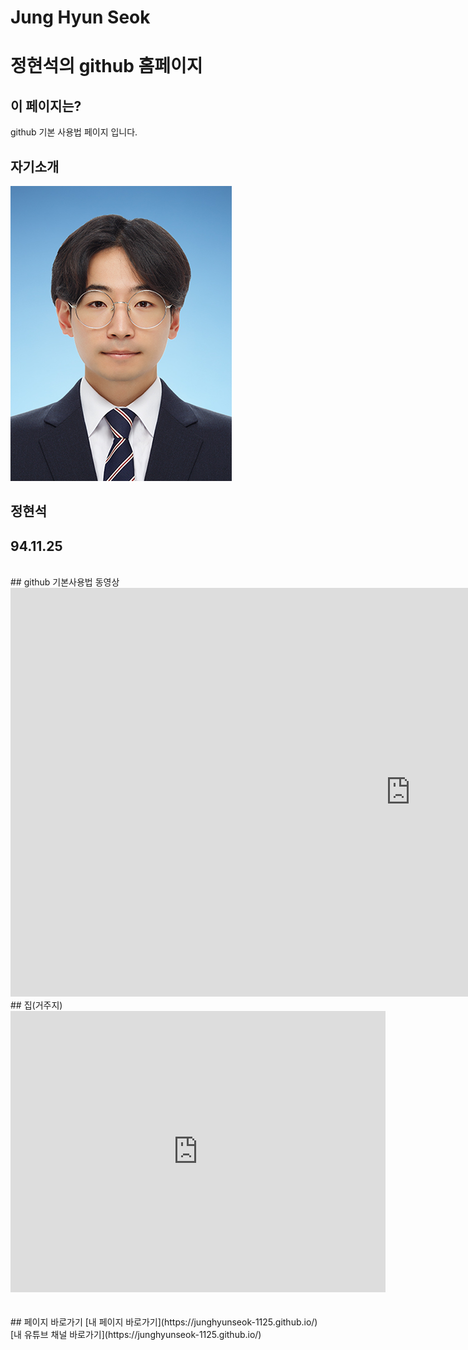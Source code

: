 # Jung Hyun Seok
# 정현석의 github 홈페이지<br>
## 이 페이지는?
github 기본 사용법 페이지 입니다.
## 자기소개
<img src="Photo.jpg"/><br>
## 정현석
## 94.11.25
<br>
## github 기본사용법 동영상
<iframe width="1280" height="654" src="https://www.youtube.com/embed/NTCPO2GEilE" frameborder="0" allow="accelerometer; autoplay; clipboard-write; encrypted-media; gyroscope; picture-in-picture" allowfullscreen></iframe>
<br>
## 집(거주지)
<iframe src="https://www.google.com/maps/embed?pb=!1m18!1m12!1m3!1d3163.232086882025!2d126.97746821564768!3d37.54959543285513!2m3!1f0!2f0!3f0!3m2!1i1024!2i768!4f13.1!3m3!1m2!1s0x357ca25c8aced3a3%3A0xf5f228ca44cfbd6e!2z7ISc7Jq47Yq567OE7IucIOyaqeyCsOq1rCDtm4TslZTrj5kgNTUtOCAy7Li1!5e0!3m2!1sko!2skr!4v1614781205861!5m2!1sko!2skr" width="600" height="450" style="border:0;" allowfullscreen="" loading="lazy"></iframe>

<br>
<br>
<br>
## 페이지 바로가기
[내 페이지 바로가기](https://junghyunseok-1125.github.io/)<br>
[내 유튜브 채널 바로가기](https://junghyunseok-1125.github.io/)
